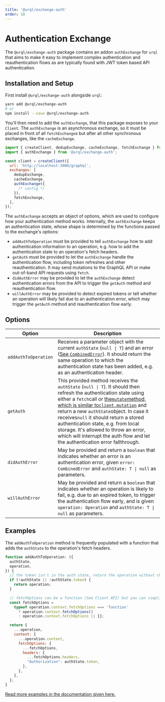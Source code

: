 ```yaml
---
title: '@urql/exchange-auth'
order: 10
---
```


# Authentication Exchange

The `@urql/exchange-auth` package contains an addon `authExchange` for `urql` that aims to make it
easy to implement complex authentication and reauthentication flows as are typically found with JWT
token based API authentication.

## Installation and Setup

First install `@urql/exchange-auth` alongside `urql`:

```sh
yarn add @urql/exchange-auth
# or
npm install --save @urql/exchange-auth
```

You'll then need to add the `authExchange`, that this package exposes to your `Client`. The
`authExchange` is an asynchronous exchange, so it must be placed in front of all `fetchExchange`s
but after all other synchronous exchanges, like the `cacheExchange`.

```js
import { createClient, dedupExchange, cacheExchange, fetchExchange } from 'urql';
import { authExchange } from '@urql/exchange-auth';

const client = createClient({
  url: 'http://localhost:3000/graphql',
  exchanges: [
    dedupExchange,
    cacheExchange,
    authExchange({
      /* config */
    }),
    fetchExchange,
  ],
});
```

The `authExchange` accepts an object of options, which are used to configure how your
authentication method works. Internally, the `authExchange` keeps an authentication state, whose
shape is determined by the functions passed to the exchange's options:

- `addAuthToOperation` must be provided to tell `authExchange` how to add authentication information
  to an operation, e.g. how to add the authentication state to an operation's fetch headers.
- `getAuth` must be provided to let the `authExchange` handle the authentication flow, including
  token refreshes and other reauthentication. It may send mutations to the GraphQL API or make
  out-of-band API requests using `fetch`.
- `didAuthError` may be provided to let the `authExchange` detect authentication errors from the API
  to trigger the `getAuth` method and reauthentication flow.
- `willAuthError` may be provided to detect expired tokens or tell whether an operation will likely
  fail due to an authentication error, which may trigger the `getAuth` method and reauthentication
  flow early.

## Options

| Option               | Description                                                                                                                                                                                                                                                                                                                                                                                                                                                                            |
| -------------------- | -------------------------------------------------------------------------------------------------------------------------------------------------------------------------------------------------------------------------------------------------------------------------------------------------------------------------------------------------------------------------------------------------------------------------------------------------------------------------------------- |
| `addAuthToOperation` | Receives a parameter object with the current `authState` (`null \| T`) and an error ([See `CombinedError`](./core.md#combinederror)). It should return the same operation to which the authentication state has been added, e.g. as an authentication header.                                                                                                                                                                                                                          |
| `getAuth`            | This provided method receives the `authState` (`null \| T`). It should then refresh the authentication state using either a `fetch`call or [the`mutate`method, which is similar to`client.mutation`](./core.md#clientmutation) and return a new `authState`object. In case it receives`null` it should return a stored authentication state, e.g. from local storage. It's allowed to throw an error, which will interrupt the auth flow and let the authentication error fallthrough. |
| `didAuthError`       | May be provided and return a `boolean` that indicates whether an error is an authentication error, given `error: CombinedError` and `authState: T \| null` as parameters.                                                                                                                                                                                                                                                                                                              |
| `willAuthError`      | May be provided and return a `boolean` that indicates whether an operation is likely to fail, e.g. due to an expired token, to trigger the authentication flow early, and is given `operation: Operation` and `authState: T \| null` as parameters.                                                                                                                                                                                                                                    |

## Examples

The `addAuthToOperation` method is frequently populated with a function that adds the `authState` to
the operation's fetch headers.

```js
function addAuthToOperation: ({
  authState,
  operation,
}) {
  // the token isn't in the auth state, return the operation without changes
  if (!authState || !authState.token) {
    return operation;
  }

  // fetchOptions can be a function (See Client API) but you can simplify this based on usage
  const fetchOptions =
    typeof operation.context.fetchOptions === 'function'
      ? operation.context.fetchOptions()
      : operation.context.fetchOptions || {};

  return {
    ...operation,
    context: {
      ...operation.context,
      fetchOptions: {
        ...fetchOptions,
        headers: {
          ...fetchOptions.headers,
          "Authorization": authState.token,
        },
      },
    },
  };
}
```

[Read more examples in the documentation given here.](https://github.com/urql-graphql/urql/tree/main/exchanges/auth#quick-start-guide)
